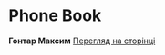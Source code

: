 # Phone Book
**Гонтар Максим**
[Перегляд на сторінці](https://amaneshi.github.io/Grass-Coworking-2/JS-Phone-Book/)
